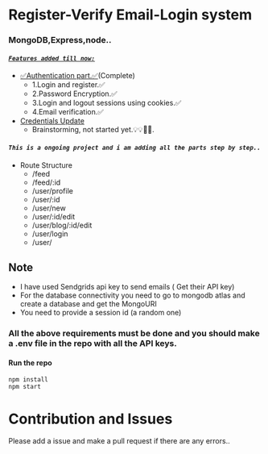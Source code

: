 # Register-Verify Email-Login system<br>

### MongoDB,Express,node..<br>

#### <u>_`Features added till now:`_</u><br>
  * <u>✅Authentication part.✅</u>(Complete)<br>
    * 1.Login and register.✅<br>
    * 2.Password Encryption.✅<br>
    * 3.Login and logout sessions using cookies.✅<br>
    * 4.Email verification.✅<br>
  * <u>Credentials Update</u><br>
    * Brainstorming, not started yet.💡💡🤔🤔.<br>
 

#### _`This is a ongoing project and i am adding all the parts step by step..`_

* Route Structure
  * /feed
  * /feed/:id
  * /user/profile
  * /user/:id
  * /user/new
  * /user/:id/edit
  * /user/blog/:id/edit
  * /user/login
  * /user/



## Note
* I have used Sendgrids api key to send emails ( Get their API key)
* For the database connectivity you need to go to mongodb atlas and create a database and get the MongoURI
* You need to provide a session id (a random one)
### All the above requirements must be done and you should make a .env file in the repo with all the API keys.

#### Run the repo <br>
<code>npm install</code><br>
<code>npm start</code><br>

# Contribution and Issues
Please add a issue and make a pull request if there are any errors..

